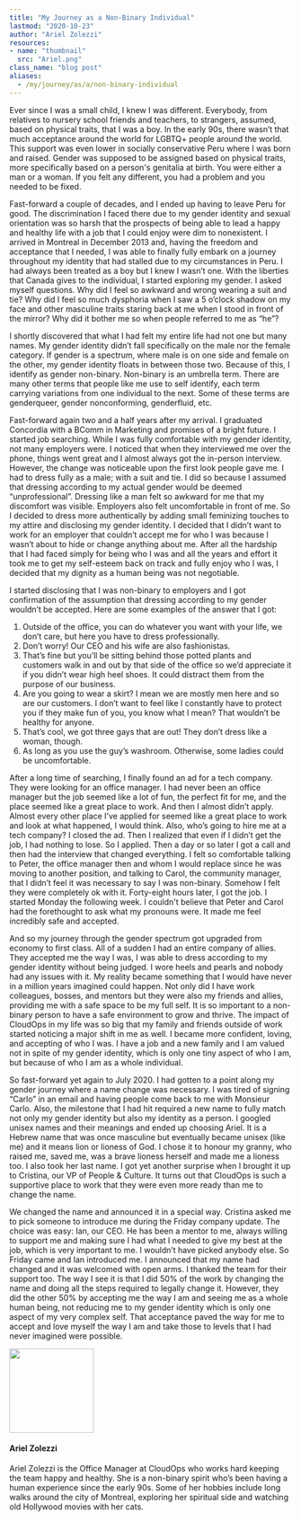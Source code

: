 ```yaml
---
title: "My Journey as a Non-Binary Individual"
lastmod: "2020-10-23"
author: "Ariel Zolezzi"
resources:
- name: "thumbnail"
  src: "Ariel.png"
class_name: "blog post"
aliases:
  - /my/journey/as/a/non-binary-individual
---
```


<p>Ever since I was a small child, I knew I was different. Everybody, from relatives to nursery school friends and teachers, to strangers, assumed, based on physical traits, that I was a boy. In the early 90s, there wasn’t that much acceptance around the world for LGBTQ+ people around the world. This support was even lower in socially conservative Peru where I was born and raised. Gender was supposed to be assigned based on physical traits, more specifically based on a person's genitalia at birth. You were either a man or a woman. If you felt any different, you had a problem and you needed to be fixed.</p>

<p>Fast-forward a couple of decades, and I ended up having to leave Peru for good. The discrimination I faced there due to my gender identity and sexual orientation was so harsh that the prospects of being able to lead a happy and healthy life with a job that I could enjoy were dim to nonexistent. I arrived in Montreal in December 2013 and, having the freedom and acceptance that I needed, I was able to finally fully embark on a journey throughout my identity that had stalled due to my circumstances in Peru. I had always been treated as a boy but I knew I wasn’t one. With the liberties that Canada gives to the individual, I started exploring my gender. I asked myself questions. Why did I feel so awkward and wrong wearing a suit and tie? Why did I feel so much dysphoria when I saw a 5 o’clock shadow on my face and other masculine traits staring back at me when I stood in front of the mirror? Why did it bother me so when people referred to me as “he”?</p>

<p>I shortly discovered that what I had felt my entire life had not one but many names. My gender identity didn’t fall specifically on the male nor the female category. If gender is a spectrum, where male is on one side and female on the other, my gender identity floats in between those two. Because of this, I identify as gender non-binary. Non-binary is an umbrella term. There are many other terms that people like me use to self identify, each term carrying variations from one individual to the next. Some of these terms are genderqueer, gender nonconforming, genderfluid, etc.</p>

<p>Fast-forward again two and a half years after my arrival. I graduated Concordia with a BComm in Marketing and promises of a bright future. I started job searching. While I was fully comfortable with my gender identity, not many employers were. I noticed that when they interviewed me over the phone, things went great and I almost always got the in-person interview. However, the change was noticeable upon the first look people gave me. I had to dress fully as a male; with a suit and tie. I did so because I assumed that dressing according to my actual gender would be deemed “unprofessional”. Dressing like a man felt so awkward for me that my discomfort was visible. Employers also felt uncomfortable in front of me. So I decided to dress more authentically by adding small feminizing touches to my attire and disclosing my gender identity. I decided that I didn’t want to work for an employer that couldn’t accept me for who I was because I wasn’t about to hide or change anything about me. After all the hardship that I had faced simply for being who I was and all the years and effort it took me to get my self-esteem back on track and fully enjoy who I was, I decided that my dignity as a human being was not negotiable.</p>

<p>I started disclosing that I was non-binary to employers and I got confirmation of the assumption that dressing according to my gender wouldn’t be accepted. Here are some examples of the answer that I got:</p>

<ol>
  <li>Outside of the office, you can do whatever you want with your life, we don’t care, but here you have to dress professionally. </li>
  <li>Don’t worry! Our CEO and his wife are also fashionistas.</li>
  <li>That’s fine but you’ll be sitting behind those potted plants and customers walk in and out by that side of the office so we’d appreciate it if you didn’t wear high heel shoes. It could distract them from the purpose of our business.</li>
  <li>Are you going to wear a skirt? I mean we are mostly men here and so are our customers. I don’t want to feel like I constantly have to protect you if they make fun of you, you know what I mean? That wouldn’t be healthy for anyone.</li>
  <li>That’s cool, we got three gays that are out! They don’t dress like a woman, though.</li>
  <li>As long as you use the guy’s washroom. Otherwise, some ladies could be uncomfortable.</li>
</ol>

<p>After a long time of searching, I finally found an ad for a tech company. They were looking for an office manager. I had never been an office manager but the job seemed like a lot of fun, the perfect fit for me, and the place seemed like a great place to work. And then I almost didn’t apply. Almost every other place I’ve applied for seemed like a great place to work and look at what happened, I would think. Also, who’s going to hire me at a tech company? I closed the ad. Then I realized that even if I didn’t get the job, I had nothing to lose. So I applied. Then a day or so later I got a call and then had the interview that changed everything. I felt so comfortable talking to Peter, the office manager then and whom I would replace since he was moving to another position, and talking to Carol, the community manager, that I didn’t feel it was necessary to say I was non-binary. Somehow I felt they were completely ok with it. Forty-eight hours later, I got the job. I started Monday the following week. I couldn't believe that Peter and Carol had the forethought to ask what my pronouns were. It made me feel incredibly safe and accepted.</p>

<p>And so my journey through the gender spectrum got upgraded from economy to first class. All of a sudden I had an entire company of allies. They accepted me the way I was, I was able to dress according to my gender identity without being judged. I wore heels and pearls and nobody had any issues with it. My reality became something that I would have never in a million years imagined could happen. Not only did I have work colleagues, bosses, and mentors but they were also my friends and allies, providing me with a safe space to be my full self. It is so important to a non-binary person to have a safe environment to grow and thrive. The impact of CloudOps in my life was so big that my family and friends outside of work started noticing a major shift in me as well. I became more confident, loving, and accepting of who I was. I have a job and a new family and I am valued not in spite of my gender identity, which is only one tiny aspect of who I am, but because of who I am as a whole individual.</p>

<p>So fast-forward yet again to July 2020. I had gotten to a point along my gender journey where a name change was necessary. I was tired of signing “Carlo” in an email and having people come back to me with Monsieur Carlo. Also, the milestone that I had hit required a new name to fully match not only my gender identity but also my identity as a person. I googled unisex names and their meanings and ended up choosing Ariel. It is a Hebrew name that was once masculine but eventually became unisex (like me) and it means lion or lioness of God. I chose it to honour my granny, who raised me, saved me, was a brave lioness herself and made me a lioness too. I also took her last name. I got yet another surprise when I brought it up to Cristina, our VP of People & Culture. It turns out that CloudOps is such a supportive place to work that they were even more ready than me to change the name.</p>

<p>We changed the name and announced it in a special way. Cristina asked me to pick someone to introduce me during the Friday company update. The choice was easy: Ian, our CEO. He has been a mentor to me, always willing to support me and making sure I had what I needed to give my best at the job, which is very important to me. I wouldn’t have picked anybody else. So Friday came and Ian introduced me. I announced that my name had changed and it was welcomed with open arms. I thanked the team for their support too. The way I see it is that I did 50% of the work by changing the name and doing all the steps required to legally change it. However, they did the other 50% by accepting me the way I am and seeing me as a whole human being, not reducing me to my gender identity which is only one aspect of my very complex self. That acceptance paved the way for me to accept and love myself the way I am and take those to levels that I had never imagined were possible.</p>

<img style="width: 150px;" src="/images/blog/post/CarloDeLaFuente.jpg" alt="" class="alignleft">
<h4>Ariel Zolezzi</h4>
<p>Ariel Zolezzi is the Office Manager at CloudOps who works hard keeping the team happy and healthy. She is a non-binary spirit who’s been having a human experience since the early 90s. Some of her hobbies include long walks around the city of Montreal, exploring her spiritual side and watching old Hollywood movies with her cats.</p>